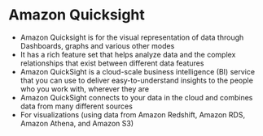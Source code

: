 
# Amazon Quicksight
- Amazon Quicksight is for the visual representation of data through Dashboards, graphs and various other modes
- It has a rich feature set that helps analyze data and the complex relationships that exist between different data 
  features
- Amazon QuickSight is a cloud-scale business intelligence (BI) service that you can use to deliver easy-to-understand 
  insights to the people who you work with, wherever they are
- Amazon QuickSight connects to your data in the cloud and combines data from many different sources
- For visualizations (using data from Amazon Redshift, Amazon RDS, Amazon Athena, and Amazon S3)